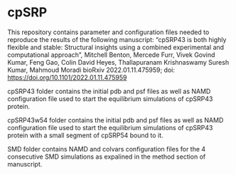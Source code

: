 # cpSRP
This repository contains parameter and configuration files needed to reproduce the results of the following manuscript:
“cpSRP43 is both highly flexible and stable: Structural insights using a combined experimental and computational approach”,
Mitchell Benton, Mercede Furr, Vivek Govind Kumar, Feng Gao, Colin David Heyes, Thallapuranam Krishnaswamy Suresh Kumar, Mahmoud Moradi
bioRxiv 2022.01.11.475959; doi: https://doi.org/10.1101/2022.01.11.475959

cpSRP43 folder contains the initial pdb and psf files as well as NAMD configuration file used to start the equilibrium simulations of cpSRP43 protein.

cpSRP43w54 folder contains the initial pdb and psf files as well as NAMD configuration file used to start the equilibrium simulations of cpSRP43 protein with a small segment of cpSRP54 bound to it.

SMD folder contains NAMD and colvars configuration files for the 4 consecutive SMD simulations as expalined in the method section of manuscript.
